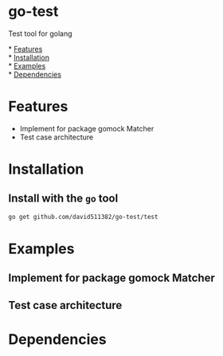 # go-test

Test tool for golang

<p align="left">
	* <a href="#Features">Features</a><br>
    * <a href="#Installation">Installation</a><br>
    * <a href="#Examples">Examples</a><br>
    * <a href="#Dependencies">Dependencies</a><br>
</p>

# Features

* Implement for package gomock Matcher
* Test case architecture

# Installation

## Install with the `go` tool

```bash
go get github.com/david511382/go-test/test
```

# Examples

## Implement for package gomock Matcher

## Test case architecture

# Dependencies
